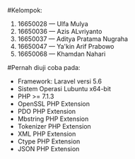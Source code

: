 #Kelompok:

1. 16650028 — Ulfa Mulya
2. 16650036 — Azis ALvriyanto
3. 16650037 — Aditya Pratama Nugraha
4. 16650047 — Ya'kin Arif Prabowo
5. 16650068 — Khamdan Nahari

#Pernah diuji coba pada:

- Framework: Laravel versi 5.6
- Sistem Operasi Lubuntu x64-bit
- PHP >= 7.1.3
- OpenSSL PHP Extension
- PDO PHP Extension
- Mbstring PHP Extension
- Tokenizer PHP Extension
- XML PHP Extension
- Ctype PHP Extension
- JSON PHP Extension
